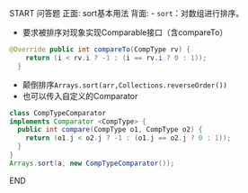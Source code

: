 START
问答题
正面: sort基本用法
背面: - `sort`：对数组进行排序。
  - 要求被排序对现象实现Comparable接口（含compareTo）
``` java
@Override public int compareTo(CompType rv) {
    return (i < rv.i ? -1 : (i == rv.i ? 0 : 1));
  }
```
- 颠倒排序`Arrays.sort(arr,Collections.reverseOrder())`
- 也可以传入自定义的Comparator
``` java
class CompTypeComparator
implements Comparator <CompType> {
  public int compare(CompType o1, CompType o2) {
    return (o1.j < o2.j ? -1 : (o1.j == o2.j ? 0 : 1));
  }
}
Arrays.sort(a, new CompTypeComparator());
```
<!--ID: 1709657368576-->
END